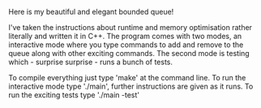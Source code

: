Here is my beautiful and elegant bounded queue!

I've taken the instructions about runtime and memory optimisation rather literally and written it in C++. The program comes with two modes, an interactive mode where you type commands to add and remove to the queue along with other exciting commands. The second mode is testing which - surprise surprise - runs a bunch of tests. 

To compile everything just type 'make' at the command line. 
To run the interactive mode type './main', further instructions are given as it runs. 
To run the exciting tests type './main -test'
